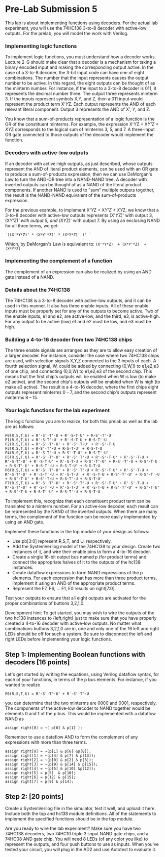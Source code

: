 # Pre-Lab Submission 5

This lab is about implementing functions using decoders. For the actual lab experiment, you will use the 74HC138 3-to-8 decoder with active-low outputs. For the prelab, you will model the work with Verilog.

### Implementing logic functions

To implement logic functions, you must understand how a decoder works. Lecture 2-G should make clear that a decoder is a mechanism for taking a binary encoded input and making the corresponding output active. In the case of a 3-to-8 decoder, the 3-bit input code can have one of eight combinations. The number that the input represents causes the output number to be active. In this regard, the eight outputs can be thought of as the minterm number. For instance, if the input to a 3-to-8 decoder is 011, it represents the decimal number three. The output three represents minterm 3. If the inputs represent symbols X,Y, and Z, then a 011 input would represent the product term X'*Y*Z. Each output represents the AND of each relevant literal component. Output 3 represents the AND of X', Y, and Z.

You know that a sum-of-products representation of a logic function is the OR of the constituent minterms. For example, the expression X'*Y*Z + X*Y'*Z + X*Y*Z corresponds to the logical sum of minterms 3, 5, and 7. A three-input OR gate connected to those outputs of the decoder would implement the function.

### Decoders with active-low outputs

If an decoder with active-high outputs, as just described, whose outputs represent the AND of literal product elements, can be used with an OR gate to produce a sum-of-products expression, then we can use DeMorgan's Law to turn the AND-OR tree into a NAND-NAND tree. A decoder with inverted outputs can be thought of as a NAND of the literal product components. If another NAND is used to "sum" multiple outputs together, the result is the NAND-NAND equivalent of the sum-of-products expression.

For the previous example, to implement X'*Y*Z + X*Y'*Z + X*Y*Z, we know that a 3-to-8 decoder with active-low outputs represents (X'*Y*Z)' with output 3, (X*Y'*Z)' with output 5, and (X*Y*Z)' with output 7. By using an enclosing NAND for all three terms, we get:

	`((X'*Y*Z)' * (X*Y'*Z)' * (X*Y*Z)' )' `
Which, by DeMorgan's Law is equivalent to:
	  `(X'*Y*Z)  + (X*Y'*Z)  + (X*Y*Z)`
### Implementing the complement of a function

The complement of an expression can also be realized by using an AND gate instead of a NAND.

### Details about the 74HC138

The 74HC138 is a 3-to-8 decoder with active-low outputs, and it can be used in this manner. It also has three enable inputs. All of these enable inputs must be properly set for any of the outputs to become active. Two of the enable inputs, e1 and e2, are active-low, and the third, e3, is active-high. For any output to be active (low) e1 and e2 must be low, and e3 must be high.

### Building a 4-to-16 decoder from two 74HC138 chips

The three enable signals are arranged as they are to allow easy creation of a larger decoder. For instance, consider the case where two 74HC138 chips are used, with selection signals X,Y,Z connected to the 3 inputs of each. A fourth selection signal, W, could be added by connecting (0,W,1) to e1,e2,e3 of one chip, and connecting (0,0,W) to e1,e2,e3 of the second chip. This means that the first chip's outputs will be enabled when W is low (to make e2 active), and the second chip's outputs will be enabled when W is high (to make e3 active). The result is a 4-to-16 decoder, where the first chips eight outputs represent minterms 0 – 7, and the second chip's outputs represent minterms 8 – 15.

### Your logic functions for the lab experiment

The logic functions you are to realize, for both this prelab as well as the lab are as follows:
```
F0(R,S,T,U) = R'·S'·T'·U + R'·S·T·U' + R·S'·T'·U'
F1(R,S,T,U) = R'·S·T'·U' + R'·S·T·U + R·S·T'·U
F2(R,S,T,U) = R'·S'·T'·U' + R'·S'·T·U' + R'·S'·T·U
F3(R,S,T,U) = R·S'·T'·U + R·S·T·U' + R·S·T·U
F4(R,S,T,U) = R'·S·T'·U + R·S'·T·U' + R·S·T'·U'
F5(R,S,T,U) = R'·S'·T'·U' + R'·S'·T'·U + R'·S'·T·U' + R'·S'·T·U + R'·S·T'·U' + R'·S·T·U' + R'·S·T·U + R·S'·T'·U' + R·S'·T'·U + R·S'·T·U + R·S·T'·U' + R·S·T'·U + R·S·T·U' + R·S·T·U
F6(R,S,T,U) = R'·S'·T'·U' + R'·S'·T'·U + R'·S'·T·U' + R'·S'·T·U + R'·S·T'·U' + R'·S·T'·U + R'·S·T·U' + R'·S·T·U + R·S'·T'·U' + R·S'·T'·U + R·S'·T·U' + R·S'·T·U + R·S·T'·U + R·S·T·U'
F7(R,S,T,U) = R'·S'·T'·U' + R'·S'·T'·U + R'·S'·T·U' + R'·S'·T·U + R'·S·T'·U' + R'·S·T'·U + R'·S·T·U' + R'·S·T·U + R·S'·T'·U' + R·S'·T·U' + R·S'·T·U + R·S·T'·U' + R·S·T'·U + R·S·T·U
```
To implement this, recognize that each constituent product term can be translated to a minterm number. For an active-low decoder, each result can be represented by the NAND of the inverted outputs. When there are many terms, the complement of the function can be more easily implemented by using an AND gate.

Implement these functions in the top module of your design as follows:
- Use pb[3:0] represent R,S,T, and U, respectively.
- Add the SystemVerilog model of the 74HC138 to your design. Create two instances of it, and wire their enable pins to form a 4-to-16 decoder.
- Create a single 16-bit output bus named p (for product terms) and connect the appropriate halves of it to the outputs of the hc138 instances.
- Create dataflow expressions to form NAND expressions of the p elements. For each expression that has more than three product terms, implement it using an AND of the appropriate product terms.
- Represent the F7, F6, ... F1, F0 results on right[7:0].

Test your outputs to ensure that all eight outputs are activated for the proper combinations of buttons 3,2,1,0.

Development hint: To get started, you may wish to wire the outputs of the two hc138 instances to {left,right} just to make sure that you have properly created a 4-to-16 decoder with active-low outputs. No matter what combinations buttons 3,2,1,0 are in, one and only one of the 16 left and right LEDs should be off for such a system. Be sure to disconnect the left and right LEDs before implementing your logic functions.


## Step 1: Implementing Boolean functions with decoders [16 points]

Let's get started by writing the equations, using Verilog dataflow syntax, for each of your functions, in terms of the p bus elements. For instance, if you wanted to realize

`F0(R,S,T,U) = R'·S'·T'·U' + R'·S'·T'·U`

you can determine that the two minterms are 0000 and 0001, respectively. The components of the active-low decoder to NAND together would be elements 0 and 1 of the p bus. This would be implemented with a dataflow NAND as

`assign right[0] = ~( p[0] & p[1] );`

Remember to use a dataflow AND to form the complement of any expressions with more than three terms.
```
assign right[0] = ~(p[1] & p[6] &p[8]);
assign right[1] = ~(p[4] & p[7] & p[13]);
assign right[2] = ~(p[0] & p[2] & p[3]);
assign right[3] = ~(p[9] & p[14] & p[15]);
assign right[4] = ~(p[5] & p[10] &p[12]);
assign right[5] = p[5]  & p[10];
assign right[6] = p[12] & p[15];
assign right[7] = p[9] & p[14];
```

## Step 2: [20 points]

Create a SystemVerilog file in the simulator, test it well, and upload it here. Include both the top and hc138 module definitions. All of the statements to implement the specified functions should be in the top module.

Are you ready to wire the lab experiment? Make sure you have two 74HC138 decoders, two 74HC10 triple 3-input NAND gate chips, and a 74HC08 AND gate chip. You will need 8 LEDs (of any color you like) to represent the outputs, and four push buttons to use as inputs. When you've tested your circuit, you will plug in the AD2 and use Autotest to evaluate it.
